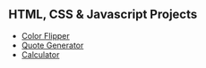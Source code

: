 ## HTML, CSS &amp; Javascript Projects

* [Color Flipper](https://ummuhankeles.github.io/vanilla-js-projects/color-flipper/)
* [Quote Generator](https://ummuhankeles.github.io/vanilla-js-projects/quote-generator/)
* [Calculator](https://ummuhankeles.github.io/vanilla-js-projects/calculator/)